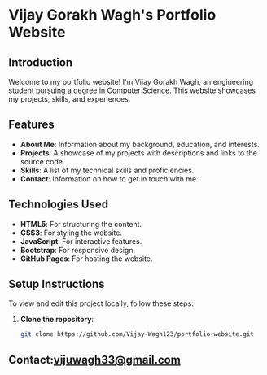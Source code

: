 # Vijay Gorakh Wagh's Portfolio Website


## Introduction
Welcome to my portfolio website! I'm Vijay Gorakh Wagh, an engineering student pursuing a degree in Computer Science. This website showcases my projects, skills, and experiences.

## Features
- **About Me**: Information about my background, education, and interests.
- **Projects**: A showcase of my projects with descriptions and links to the source code.
- **Skills**: A list of my technical skills and proficiencies.
- **Contact**: Information on how to get in touch with me.

## Technologies Used
- **HTML5**: For structuring the content.
- **CSS3**: For styling the website.
- **JavaScript**: For interactive features.
- **Bootstrap**: For responsive design.
- **GitHub Pages**: For hosting the website.

## Setup Instructions
To view and edit this project locally, follow these steps:

1. **Clone the repository**:
   ```bash
   git clone https://github.com/Vijay-Wagh123/portfolio-website.git

## Contact:vijuwagh33@gmail.com
